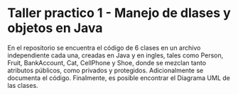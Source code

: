 # Taller practico 1 - Manejo de dlases y objetos en Java

En el repositorio se encuentra el código de 6 clases en un archivo independiente cada una, creadas 
en Java y en ingles, tales como Person, Fruit, BankAccount, Cat, CellPhone y Shoe, donde se mezclan tanto 
atributos públicos, como privados y protegidos. Adicionalmente se documenta el código.
Finalmente, es posible encontrar el Diagrama UML de las clases.
